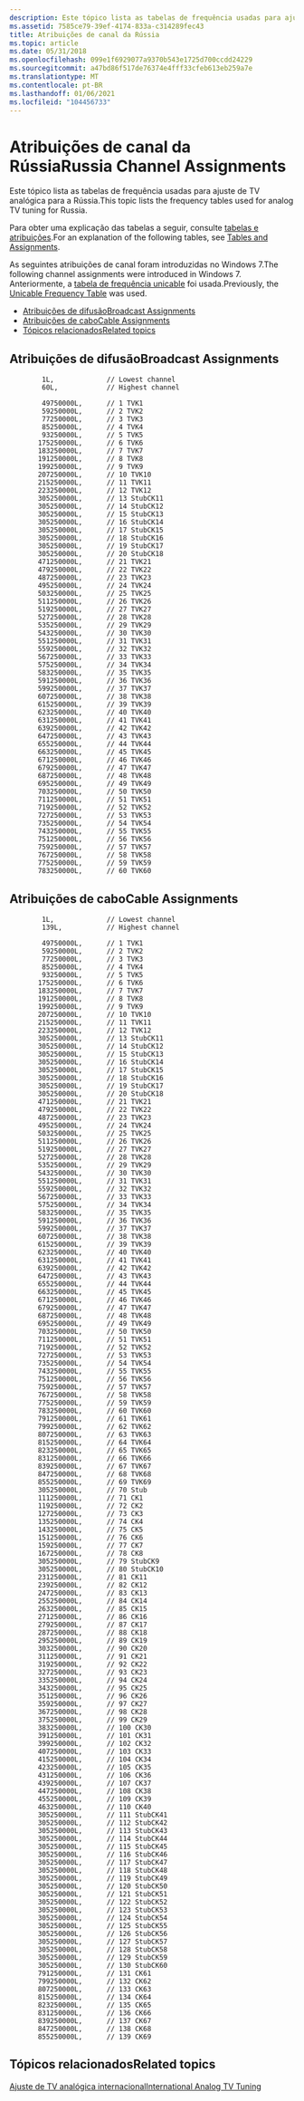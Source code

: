 ```yaml
---
description: Este tópico lista as tabelas de frequência usadas para ajuste de TV analógica para a Rússia.
ms.assetid: 7585ce79-39ef-4174-833a-c314289fec43
title: Atribuições de canal da Rússia
ms.topic: article
ms.date: 05/31/2018
ms.openlocfilehash: 099e1f6929077a9370b543e1725d700ccdd24229
ms.sourcegitcommit: a47bd86f517de76374e4fff33cfeb613eb259a7e
ms.translationtype: MT
ms.contentlocale: pt-BR
ms.lasthandoff: 01/06/2021
ms.locfileid: "104456733"
---
```

# <a name="russia-channel-assignments"></a><span data-ttu-id="f1b1c-103">Atribuições de canal da Rússia</span><span class="sxs-lookup"><span data-stu-id="f1b1c-103">Russia Channel Assignments</span></span>

<span data-ttu-id="f1b1c-104">Este tópico lista as tabelas de frequência usadas para ajuste de TV analógica para a Rússia.</span><span class="sxs-lookup"><span data-stu-id="f1b1c-104">This topic lists the frequency tables used for analog TV tuning for Russia.</span></span>

<span data-ttu-id="f1b1c-105">Para obter uma explicação das tabelas a seguir, consulte [tabelas e atribuições](tables-and-assignments.md).</span><span class="sxs-lookup"><span data-stu-id="f1b1c-105">For an explanation of the following tables, see [Tables and Assignments](tables-and-assignments.md).</span></span>

<span data-ttu-id="f1b1c-106">As seguintes atribuições de canal foram introduzidas no Windows 7.</span><span class="sxs-lookup"><span data-stu-id="f1b1c-106">The following channel assignments were introduced in Windows 7.</span></span> <span data-ttu-id="f1b1c-107">Anteriormente, a [tabela de frequência unicable](unicable-frequency-table.md) foi usada.</span><span class="sxs-lookup"><span data-stu-id="f1b1c-107">Previously, the [Unicable Frequency Table](unicable-frequency-table.md) was used.</span></span>

-   [<span data-ttu-id="f1b1c-108">Atribuições de difusão</span><span class="sxs-lookup"><span data-stu-id="f1b1c-108">Broadcast Assignments</span></span>](#broadcast-assignments)
-   [<span data-ttu-id="f1b1c-109">Atribuições de cabo</span><span class="sxs-lookup"><span data-stu-id="f1b1c-109">Cable Assignments</span></span>](#cable-assignments)
-   [<span data-ttu-id="f1b1c-110">Tópicos relacionados</span><span class="sxs-lookup"><span data-stu-id="f1b1c-110">Related topics</span></span>](#related-topics)

## <a name="broadcast-assignments"></a><span data-ttu-id="f1b1c-111">Atribuições de difusão</span><span class="sxs-lookup"><span data-stu-id="f1b1c-111">Broadcast Assignments</span></span>

``` syntax
        1L,             // Lowest channel
        60L,            // Highest channel

        49750000L,      // 1 TVK1
        59250000L,      // 2 TVK2
        77250000L,      // 3 TVK3
        85250000L,      // 4 TVK4
        93250000L,      // 5 TVK5
       175250000L,      // 6 TVK6
       183250000L,      // 7 TVK7
       191250000L,      // 8 TVK8
       199250000L,      // 9 TVK9
       207250000L,      // 10 TVK10
       215250000L,      // 11 TVK11
       223250000L,      // 12 TVK12
       305250000L,      // 13 StubCK11
       305250000L,      // 14 StubCK12
       305250000L,      // 15 StubCK13
       305250000L,      // 16 StubCK14
       305250000L,      // 17 StubCK15
       305250000L,      // 18 StubCK16
       305250000L,      // 19 StubCK17
       305250000L,      // 20 StubCK18
       471250000L,      // 21 TVK21
       479250000L,      // 22 TVK22
       487250000L,      // 23 TVK23
       495250000L,      // 24 TVK24
       503250000L,      // 25 TVK25
       511250000L,      // 26 TVK26
       519250000L,      // 27 TVK27
       527250000L,      // 28 TVK28
       535250000L,      // 29 TVK29
       543250000L,      // 30 TVK30
       551250000L,      // 31 TVK31
       559250000L,      // 32 TVK32
       567250000L,      // 33 TVK33
       575250000L,      // 34 TVK34
       583250000L,      // 35 TVK35
       591250000L,      // 36 TVK36
       599250000L,      // 37 TVK37
       607250000L,      // 38 TVK38
       615250000L,      // 39 TVK39
       623250000L,      // 40 TVK40
       631250000L,      // 41 TVK41
       639250000L,      // 42 TVK42
       647250000L,      // 43 TVK43
       655250000L,      // 44 TVK44
       663250000L,      // 45 TVK45
       671250000L,      // 46 TVK46
       679250000L,      // 47 TVK47
       687250000L,      // 48 TVK48
       695250000L,      // 49 TVK49
       703250000L,      // 50 TVK50
       711250000L,      // 51 TVK51
       719250000L,      // 52 TVK52
       727250000L,      // 53 TVK53
       735250000L,      // 54 TVK54
       743250000L,      // 55 TVK55
       751250000L,      // 56 TVK56
       759250000L,      // 57 TVK57
       767250000L,      // 58 TVK58
       775250000L,      // 59 TVK59
       783250000L,      // 60 TVK60
```

## <a name="cable-assignments"></a><span data-ttu-id="f1b1c-112">Atribuições de cabo</span><span class="sxs-lookup"><span data-stu-id="f1b1c-112">Cable Assignments</span></span>

``` syntax
        1L,             // Lowest channel
        139L,           // Highest channel

        49750000L,      // 1 TVK1
        59250000L,      // 2 TVK2
        77250000L,      // 3 TVK3
        85250000L,      // 4 TVK4
        93250000L,      // 5 TVK5
       175250000L,      // 6 TVK6
       183250000L,      // 7 TVK7
       191250000L,      // 8 TVK8
       199250000L,      // 9 TVK9
       207250000L,      // 10 TVK10
       215250000L,      // 11 TVK11
       223250000L,      // 12 TVK12
       305250000L,      // 13 StubCK11
       305250000L,      // 14 StubCK12
       305250000L,      // 15 StubCK13
       305250000L,      // 16 StubCK14
       305250000L,      // 17 StubCK15
       305250000L,      // 18 StubCK16
       305250000L,      // 19 StubCK17
       305250000L,      // 20 StubCK18
       471250000L,      // 21 TVK21
       479250000L,      // 22 TVK22
       487250000L,      // 23 TVK23
       495250000L,      // 24 TVK24
       503250000L,      // 25 TVK25
       511250000L,      // 26 TVK26
       519250000L,      // 27 TVK27
       527250000L,      // 28 TVK28
       535250000L,      // 29 TVK29
       543250000L,      // 30 TVK30
       551250000L,      // 31 TVK31
       559250000L,      // 32 TVK32
       567250000L,      // 33 TVK33
       575250000L,      // 34 TVK34
       583250000L,      // 35 TVK35
       591250000L,      // 36 TVK36
       599250000L,      // 37 TVK37
       607250000L,      // 38 TVK38
       615250000L,      // 39 TVK39
       623250000L,      // 40 TVK40
       631250000L,      // 41 TVK41
       639250000L,      // 42 TVK42
       647250000L,      // 43 TVK43
       655250000L,      // 44 TVK44
       663250000L,      // 45 TVK45
       671250000L,      // 46 TVK46
       679250000L,      // 47 TVK47
       687250000L,      // 48 TVK48
       695250000L,      // 49 TVK49
       703250000L,      // 50 TVK50
       711250000L,      // 51 TVK51
       719250000L,      // 52 TVK52
       727250000L,      // 53 TVK53
       735250000L,      // 54 TVK54
       743250000L,      // 55 TVK55
       751250000L,      // 56 TVK56
       759250000L,      // 57 TVK57
       767250000L,      // 58 TVK58
       775250000L,      // 59 TVK59
       783250000L,      // 60 TVK60
       791250000L,      // 61 TVK61
       799250000L,      // 62 TVK62
       807250000L,      // 63 TVK63
       815250000L,      // 64 TVK64
       823250000L,      // 65 TVK65
       831250000L,      // 66 TVK66
       839250000L,      // 67 TVK67
       847250000L,      // 68 TVK68
       855250000L,      // 69 TVK69
       305250000L,      // 70 Stub
       111250000L,      // 71 CK1
       119250000L,      // 72 CK2
       127250000L,      // 73 CK3
       135250000L,      // 74 CK4
       143250000L,      // 75 CK5
       151250000L,      // 76 CK6
       159250000L,      // 77 CK7
       167250000L,      // 78 CK8
       305250000L,      // 79 StubCK9
       305250000L,      // 80 StubCK10
       231250000L,      // 81 CK11
       239250000L,      // 82 CK12
       247250000L,      // 83 CK13
       255250000L,      // 84 CK14
       263250000L,      // 85 CK15
       271250000L,      // 86 CK16
       279250000L,      // 87 CK17
       287250000L,      // 88 CK18
       295250000L,      // 89 CK19
       303250000L,      // 90 CK20
       311250000L,      // 91 CK21
       319250000L,      // 92 CK22
       327250000L,      // 93 CK23
       335250000L,      // 94 CK24
       343250000L,      // 95 CK25
       351250000L,      // 96 CK26
       359250000L,      // 97 CK27
       367250000L,      // 98 CK28
       375250000L,      // 99 CK29
       383250000L,      // 100 CK30
       391250000L,      // 101 CK31
       399250000L,      // 102 CK32
       407250000L,      // 103 CK33
       415250000L,      // 104 CK34
       423250000L,      // 105 CK35
       431250000L,      // 106 CK36
       439250000L,      // 107 CK37
       447250000L,      // 108 CK38
       455250000L,      // 109 CK39
       463250000L,      // 110 CK40
       305250000L,      // 111 StubCK41
       305250000L,      // 112 StubCK42
       305250000L,      // 113 StubCK43
       305250000L,      // 114 StubCK44
       305250000L,      // 115 StubCK45
       305250000L,      // 116 StubCK46
       305250000L,      // 117 StubCK47
       305250000L,      // 118 StubCK48
       305250000L,      // 119 StubCK49
       305250000L,      // 120 StubCK50
       305250000L,      // 121 StubCK51
       305250000L,      // 122 StubCK52
       305250000L,      // 123 StubCK53
       305250000L,      // 124 StubCK54
       305250000L,      // 125 StubCK55
       305250000L,      // 126 StubCK56
       305250000L,      // 127 StubCK57
       305250000L,      // 128 StubCK58
       305250000L,      // 129 StubCK59
       305250000L,      // 130 StubCK60
       791250000L,      // 131 CK61
       799250000L,      // 132 CK62
       807250000L,      // 133 CK63
       815250000L,      // 134 CK64
       823250000L,      // 135 CK65
       831250000L,      // 136 CK66
       839250000L,      // 137 CK67
       847250000L,      // 138 CK68
       855250000L,      // 139 CK69
```

## <a name="related-topics"></a><span data-ttu-id="f1b1c-113">Tópicos relacionados</span><span class="sxs-lookup"><span data-stu-id="f1b1c-113">Related topics</span></span>

<dl> <dt>

[<span data-ttu-id="f1b1c-114">Ajuste de TV analógica internacional</span><span class="sxs-lookup"><span data-stu-id="f1b1c-114">International Analog TV Tuning</span></span>](international-analog-tv-tuning.md)
</dt> </dl>

 

 



